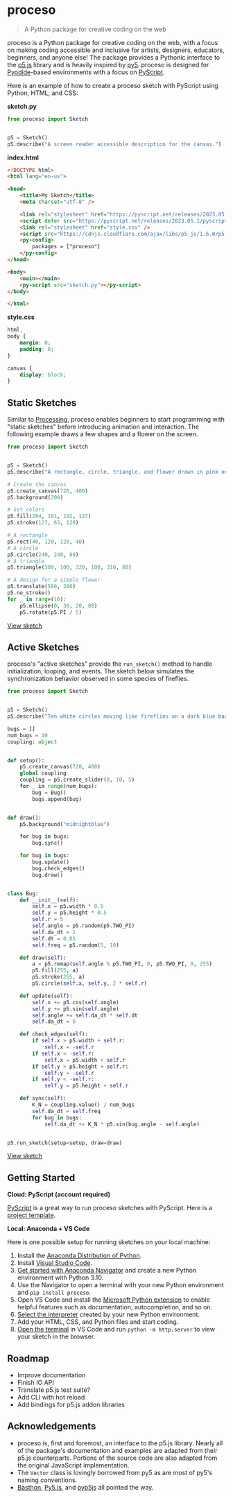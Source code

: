 # proceso
> A Python package for creative coding on the web

proceso is a Python package for creative coding on the web, with a focus on making coding accessible and inclusive for artists, designers, educators, beginners, and anyone else! The package provides a Pythonic interface to the [p5.js](https://p5js.org) library and is heavily inspired by [py5](https://py5coding.org). proceso is designed for [Pyodide](https://pyodide.org)-based environments with a focus on [PyScript](https://pyscript.net).

Here is an example of how to create a proceso sketch with PyScript using Python, HTML, and CSS:

**sketch.py**

```python
from proceso import Sketch


p5 = Sketch()
p5.describe("A screen reader accessible description for the canvas.")
```

**index.html**

```html
<!DOCTYPE html>
<html lang="en-us">

<head>
    <title>My Sketch</title>
    <meta charset="utf-8" />

    <link rel="stylesheet" href="https://pyscript.net/releases/2023.05.1/pyscript.css" />
    <script defer src="https://pyscript.net/releases/2023.05.1/pyscript.js"></script>
    <link rel="stylesheet" href="style.css" />
    <script src="https://cdnjs.cloudflare.com/ajax/libs/p5.js/1.6.0/p5.min.js"></script>
    <py-config>
        packages = ["proceso"]
    </py-config>
</head>

<body>
    <main></main>
    <py-script src="sketch.py"></py-script>
</body>

</html>
```

**style.css**

```css
html,
body {
    margin: 0;
    padding: 0;
}

canvas {
    display: block;
}
```

## Static Sketches

Similar to [Processing](https://processing.org), proceso enables beginners to start programming with "static sketches" before introducing animation and interaction. The following example draws a few shapes and a flower on the screen.

```python
from proceso import Sketch


p5 = Sketch()
p5.describe("A rectangle, circle, triangle, and flower drawn in pink on a gray background.")

# Create the canvas
p5.create_canvas(720, 400)
p5.background(200)

# Set colors
p5.fill(204, 101, 192, 127)
p5.stroke(127, 63, 120)

# A rectangle
p5.rect(40, 120, 120, 40)
# A circle
p5.circle(240, 240, 80)
# A triangle
p5.triangle(300, 100, 320, 100, 310, 80)

# A design for a simple flower
p5.translate(580, 200)
p5.no_stroke()
for _ in range(10):
    p5.ellipse(0, 30, 20, 80)
    p5.rotate(p5.PI / 5)
```

[View sketch](https://4b2d42a1-0e0c-430f-8b20-4b2c7ff0dc3e.pyscriptapps.com/98a781e8-5e31-4f82-a2e5-881f9fed7b13/latest/)

## Active Sketches

proceso's "active sketches" provide the `run_sketch()` method to handle initialization, looping, and events. The sketch below simulates the synchronization behavior observed in some species of fireflies.

```python
from proceso import Sketch


p5 = Sketch()
p5.describe("Ten white circles moving like fireflies on a dark blue background.")

bugs = []
num_bugs = 10
coupling: object


def setup():
    p5.create_canvas(720, 400)
    global coupling
    coupling = p5.create_slider(0, 10, 5)
    for _ in range(num_bugs):
        bug = Bug()
        bugs.append(bug)


def draw():
    p5.background("midnightblue")

    for bug in bugs:
        bug.sync()

    for bug in bugs:
        bug.update()
        bug.check_edges()
        bug.draw()


class Bug:
    def __init__(self):
        self.x = p5.width * 0.5
        self.y = p5.height * 0.5
        self.r = 5
        self.angle = p5.random(p5.TWO_PI)
        self.da_dt = 1
        self.dt = 0.01
        self.freq = p5.random(5, 10)

    def draw(self):
        a = p5.remap(self.angle % p5.TWO_PI, 0, p5.TWO_PI, 0, 255)
        p5.fill(255, a)
        p5.stroke(255, a)
        p5.circle(self.x, self.y, 2 * self.r)

    def update(self):
        self.x += p5.cos(self.angle)
        self.y += p5.sin(self.angle)
        self.angle += self.da_dt * self.dt
        self.da_dt = 0

    def check_edges(self):
        if self.x > p5.width + self.r:
            self.x = -self.r
        if self.x < -self.r:
            self.x = p5.width + self.r
        if self.y > p5.height + self.r:
            self.y = -self.r
        if self.y < -self.r:
            self.y = p5.height + self.r

    def sync(self):
        K_N = coupling.value() / num_bugs
        self.da_dt = self.freq
        for bug in bugs:
            self.da_dt += K_N * p5.sin(bug.angle - self.angle)


p5.run_sketch(setup=setup, draw=draw)
```

[View sketch](https://4b2d42a1-0e0c-430f-8b20-4b2c7ff0dc3e.pyscriptapps.com/2db32203-cd60-416f-999c-f730253358e8/latest/)

## Getting Started

**Cloud: PyScript (account required)**

[PyScript](https://pyscript.com) is a great way to run proceso sketches with PyScript. Here is a [project template](https://pyscript.com/view/4b2d42a1-0e0c-430f-8b20-4b2c7ff0dc3e/58197361-1c5f-4d47-93a9-91570255fe85/latest/).

**Local: Anaconda + VS Code**

Here is one possible setup for running sketches on your local machine:

1. Install the [Anaconda Distribution of Python](https://www.anaconda.com/download).
2. Install [Visual Studio Code](https://code.visualstudio.com/).
3. [Get started with Anaconda Navigator](https://docs.anaconda.com/free/navigator/) and create a new Python environment with Python 3.10.
4. Use the Navigator to open a terminal with your new Python environment and `pip install proceso`.
5. Open VS Code and install the [Microsoft Python extension](https://code.visualstudio.com/docs/languages/python) to enable helpful features such as documentation, autocompletion, and so on.
6. [Select the interpreter](https://code.visualstudio.com/docs/python/environments#_manually-specify-an-interpreter) created by your new Python environment.
7. Add your HTML, CSS, and Python files and start coding.
8. [Open the terminal](https://code.visualstudio.com/docs/terminal/basics) in VS Code and run `python -m http.server` to view your sketch in the browser.

## Roadmap

- Improve documentation
- Finish IO API
- Translate p5.js test suite?
- Add CLI with hot reload
- Add bindings for p5.js addon libraries

## Acknowledgements

- proceso is, first and foremost, an interface to the p5.js library. Nearly all of the package's documentation and examples are adapted from their p5.js counterparts. Portions of the source code are also adapted from the original JavaScript implementation.
- The `Vector` class is lovingly borrowed from py5 as are most of py5's naming conventions.
- [Basthon](https://framagit.org/basthon/), [Py5.js](https://github.com/Luxapodular/Py5.js), and [pyp5js](https://github.com/berinhard/pyp5js/) all pointed the way. 
